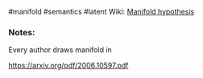 #manifold #semantics #latent
Wiki: [Manifold hypothesis](https://en.wikipedia.org/wiki/Manifold_hypothesis)

### Notes:
Every author draws manifold in 

https://arxiv.org/pdf/2006.10597.pdf

